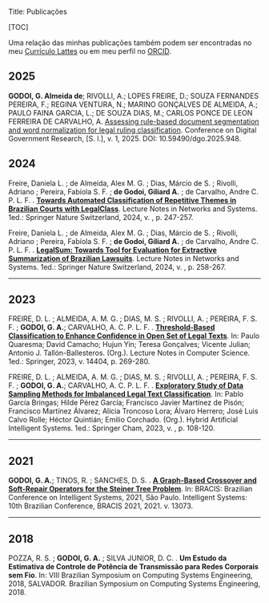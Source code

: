 Title: Publicações

[TOC]

Uma relação das minhas publicações também podem ser encontradas no meu [Currículo Lattes](http://lattes.cnpq.br/3223316854344499) ou em meu perfil no [ORCID](https://orcid.org/0000-0002-1715-0852).

## 2025

**GODOI, G. Almeida de**; RIVOLLI, A.; LOPES FREIRE, D.; SOUZA FERNANDES PEREIRA, F.; REGINA VENTURA, N.; MARINO GONÇALVES DE ALMEIDA, A.; PAULO FAINA GARCIA, L.; DE SOUZA DIAS, M.; CARLOS PONCE DE LEON FERREIRA DE CARVALHO, A. [Assessing rule-based document segmentation and word normalization for legal ruling classification](https://proceedings.open.tudelft.nl/DGO2025/article/view/948). Conference on Digital Government Research, [S. l.], v. 1, 2025. DOI: 10.59490/dgo.2025.948.

## 2024

Freire, Daniela L. ; de Almeida, Alex M. G. ; Dias, Márcio de S. ; Rivolli, Adriano ; Pereira, Fabíola S. F. ; **de Godoi, Giliard A.** ; de Carvalho, Andre C. P. L. F. . [**Towards Automated Classification of Repetitive Themes in Brazilian Courts with LegalClass**](https://link.springer.com/chapter/10.1007/978-3-031-54256-5_23). Lecture Notes in Networks and Systems. 1ed.: Springer Nature Switzerland, 2024, v. , p. 247-257.

Freire, Daniela L. ; de Almeida, Alex M. G. ; Dias, Márcio de S. ; Rivolli, Adriano ; Pereira, Fabíola S. F. ; **de Godoi, Giliard A.** ; de Carvalho, Andre C. P. L. F. . [**LegalSum: Towards Tool for Evaluation for Extractive Summarization of Brazilian Lawsuits**](https://link.springer.com/chapter/10.1007/978-3-031-54256-5_24). Lecture Notes in Networks and Systems. 1ed.: Springer Nature Switzerland, 2024, v. , p. 258-267.

---

## 2023

FREIRE, D. L. ; ALMEIDA, A. M. G. ; DIAS, M. S. ; RIVOLLI, A. ; PEREIRA, F. S. F. ; **GODOI, G. A.**; CARVALHO, A. C. P. L. F. . [**Threshold-Based Classification to Enhance Confidence in Open Set of Legal Texts**](https://link.springer.com/chapter/10.1007/978-3-031-48232-8_25). In: Paulo Quaresma; David Camacho; Hujun Yin; Teresa Gonçalves; Vicente Julian; Antonio J. Tallón-Ballesteros. (Org.). Lecture Notes in Computer Science. 1ed.: Springer, 2023, v. 14404, p. 269-280.

FREIRE, D. L. ; ALMEIDA, A. M. G. ; DIAS, M. S. ; RIVOLLI, A. ; PEREIRA, F. S. F. ; **GODOI, G. A.**; CARVALHO, A. C. P. L. F. . [**Exploratory Study of Data Sampling Methods for Imbalanced Legal Text Classification**](https://link.springer.com/chapter/10.1007/978-3-031-40725-3_10). In: Pablo García Bringas; Hilde Pérez García; Francisco Javier Martínez de Pisón; Francisco Martínez Álvarez; Alicia Troncoso Lora; Álvaro Herrero; José Luis Calvo Rolle; Héctor Quintián; Emilio Corchado. (Org.). Hybrid Artificial Intelligent Systems. 1ed.: Springer Cham, 2023, v. , p. 108-120.

---

## 2021

**GODOI, G. A.**; TINOS, R. ; SANCHES, D. S. . [**A Graph-Based Crossover and Soft-Repair Operators for the Steiner Tree Problem**](https://link.springer.com/chapter/10.1007/978-3-030-91702-9_8). In: BRACIS: Brazilian Conference on Intelligent Systems, 2021, São Paulo. Intelligent Systems: 10th Brazilian Conference, BRACIS 2021, 2021. v. 13073.

---

## 2018

POZZA, R. S. ; **GODOI, G. A.** ; SILVA JUNIOR, D. C. . **Um Estudo da Estimativa de Controle de Potência de Transmissão para Redes Corporais sem Fio**. In: VIII Brazilian Symposium on Computing Systems Engineering, 2018, SALVADOR. Brazilian Symposium on Computing Systems Engineering, 2018.